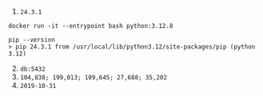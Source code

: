 1. `24.3.1 `
```
docker run -it --entrypoint bash python:3.12.8

pip --version
> pip 24.3.1 from /usr/local/lib/python3.12/site-packages/pip (python 3.12)
```

2. `db:5432`
3. `104,838; 199,013; 109,645; 27,688; 35,202`
4. `2019-10-31`



